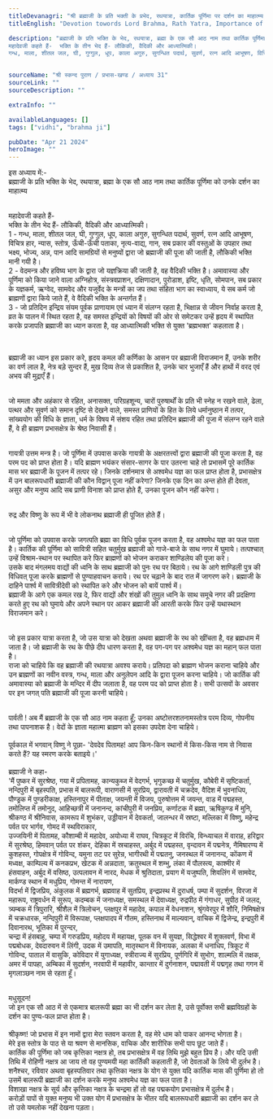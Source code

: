```yaml
---
titleDevanagri: "श्री ब्रह्माजी के प्रति भक्ती के प्रभेद, रथयात्रा, कार्तिक पूर्णिमा पर दर्शन का माहात्म्य, तथा 108 नाम"
titleEnglish: "Devotion towords Lord Brahma, Rath Yatra, Importance of Darshan on Kartika Purnima, and 108 Names"

description: "ब्रह्माजी के प्रति भक्ति के भेद, रथयात्रा, ब्रह्मा के एक सौ आठ नाम तथा कार्तिक पूर्णिमा को उनके दर्शन का माहात्म्य
महादेवजी कहते हैं-  भक्ति के तीन भेद हैं- लौकिकी, वैदिकी और आध्यात्मिकी। 
गन्ध, माला, शीतल जल, घी, गुग्गुल, धूप, काला अगुरु, सुगन्धित पदार्थ, सुवर्ण, रत्न आदि आभूषण, विचित्र हार, न्यास, स्तोत्र, ऊँची-ऊँची पताका, नृत्य-वाद्य, गान, सब प्रकार की वस्तुओं के उपहार तथा भक्ष्य, भोज्य, अन्न, पान आदि सामग्रियों से मनुष्यों द्वारा जो ब्रह्माजी की पूजा की जाती है, लौकिकी भक्ति मानी गयी है। "


sourceName: "श्री स्कन्द पुराण / प्रभास-खण्ड / अध्याय 31"
sourceLink: ""
sourceDescription: ""

extraInfo: ""

availableLanguages: []
tags: ["vidhi", "brahma ji"]

pubDate: "Apr 21 2024"
heroImage: ""
---
```


इस अध्याय में:- <br/>
ब्रह्माजी के प्रति भक्ति के भेद, रथयात्रा, ब्रह्मा के एक सौ आठ नाम तथा कार्तिक पूर्णिमा को उनके दर्शन का माहात्म्य
<br/><br/>

महादेवजी कहते हैं- <br/>
भक्ति के तीन भेद हैं- लौकिकी, वैदिकी और आध्यात्मिकी। <br/>
1 - गन्ध, माला, शीतल जल, घी, गुग्गुल, धूप, काला अगुरु, सुगन्धित पदार्थ, सुवर्ण, रत्न आदि आभूषण, विचित्र हार, न्यास, स्तोत्र, ऊँची-ऊँची पताका, नृत्य-वाद्य, गान, सब प्रकार की वस्तुओं के उपहार तथा भक्ष्य, भोज्य, अन्न, पान आदि सामग्रियों से मनुष्यों द्वारा जो ब्रह्माजी की पूजा की जाती है, लौकिकी भक्ति मानी गयी है। <br/>
2 - वेदमन्त्र और हविष्य भाग के द्वारा जो यज्ञक्रिया की जाती है, वह वैदिकी भक्ति है। 
अमावास्या और पूर्णिमा को किया जाने वाला अग्निहोत्र, संस्त्रवप्राशन, दक्षिणादान, पुरोडाश, इष्टि, धृति, सोमपान, सब प्रकार के यज्ञकर्म, ऋग्वेद, सामवेद और यजुर्वेद के मन्त्रों का जप तथा संहिता भाग का स्वाध्याय, ये सब कर्म जो ब्राह्मणों द्वारा किये जाते हैं, वे वैदिकी भक्ति के अन्तर्गत हैं। <br/>
3 - जो प्रतिदिन इन्द्रिय संयम पूर्वक प्राणायाम एवं ध्यान में संलग्न रहता है, भिक्षान्न से जीवन निर्वाह करता है, व्रत के पालन में स्थित रहता है, वह समस्त इन्द्रियों को विषयों की ओर से समेटकर उन्हें हृदय में स्थापित करके प्रजापति ब्रह्माजी का ध्यान करता है, वह आध्यात्मिकी भक्ति से युक्त 'ब्रह्मभक्त' कहलाता है। 

<br/>

ब्रह्माजी का ध्यान इस प्रकार करे, हृदय कमल की कर्णिका के आसन पर ब्रह्माजी विराजमान हैं, उनके शरीर का वर्ण लाल है, नेत्र बड़े सुन्दर हैं, मुख दिव्य तेज से प्रकाशित है, उनके चार भुजाएँ हैं और हाथों में वरद एवं अभय की मुद्राएँ हैं।
<br/><br/>

जो ममता और अहंकार से रहित, अनासक्त, परिग्रहशून्य, चारों पुरुषार्थों के प्रति भी स्नेह न रखने वाले, ढेला, पत्थर और सुवर्ण को समान दृष्टि से देखने वाले, समस्त प्राणियों के हित के लिये धर्मानुष्ठान में तत्पर, सांख्ययोग की विधि के ज्ञाता, धर्म के विषय में संशय रहित तथा प्रतिदिन ब्रह्माजी की पूजा में संलग्न रहने वाले हैं, वे ही ब्राह्मण प्रभासक्षेत्र के श्रेष्ठ निवासी हैं।

<br/>
गायत्री उत्तम मन्त्र है। जो पूर्णिमा में उपवास करके गायत्री के अक्षरतत्त्वों द्वारा ब्रह्माजी की पूजा करता है, वह परम पद को प्राप्त होता है। यदि ब्राह्मण भयंकर संसार-सागर के पार उतरना चाहे तो प्रभासमें पूरे कार्तिक मास भर ब्रह्माजी के पूजन में तत्पर रहे। जिनके दर्शनमात्र से अश्वमेध यज्ञ का फल प्राप्त होता है, प्रभासक्षेत्र में उन बालरूपधारी ब्रह्माजी की कौन विद्वान् पूजा नहीं करेगा? जिनके एक दिन का अन्त होते ही देवता, असुर और मनुष्य आदि सब प्राणी विनाश को प्राप्त होते हैं, उनका पूजन कौन नहीं करेगा। 
<br/><br/>

रुद्र और विष्णु के रूप में भी वे लोकनाथ ब्रह्माजी ही पूजित होते हैं।
<br/><br/>

जो पूर्णिमा को उपवास करके जगत्पति ब्रह्मा का विधि पूर्वक पूजन करता है, वह अश्वमेध यज्ञ का फल पाता है। कार्तिक की पूर्णिमा को सावित्री सहित चतुर्मुख ब्रह्माजी को गाजे-बाजे के साथ नगर में घुमाये। तत्पश्चात् उन्हें विश्राम-स्थान पर स्थापित करे फिर ब्राह्मणों को भोजन कराकर शाण्डिलेय की पूजा करे।
<br/>
उसके बाद मंगलमय वाद्यों की ध्वनि के साथ ब्रह्माजी को पुनः रथ पर बिठाये। रथ के आगे शाण्डिली पुत्र की विधिवत् पूजा करके ब्राह्मणों से पुण्याहवाचन कराये। रथ पर चढ़ाने के बाद रात में जागरण करे। ब्रह्माजी के दाहिने पार्श्व में सावित्रीदेवी को स्थापित करे और भोजन को बायें पार्श्व में।
<br/>
ब्रह्माजी के आगे एक कमल रख दे, फिर वाद्यों और शंखों की तुमुल ध्वनि के साथ समूचे नगर की प्रदक्षिणा करते हुए रथ को घुमाये और अपने स्थान पर आकर ब्रह्माजी की आरती करके फिर उन्हें यथास्थान विराजमान करे।
<br/><br/>

जो इस प्रकार यात्रा करता है, जो उस यात्रा को देखता अथवा ब्रह्माजी के रथ को खींचता है, वह ब्रह्मधाम में जाता है। जो ब्रह्माजी के रथ के पीछे दीप धारण करता है, वह पग-पग पर अश्वमेध यज्ञ का महान् फल पाता है।
<br/>
राजा को चाहिये कि वह ब्रह्माजी की रथयात्रा अवश्य कराये। प्रतिपदा को ब्राह्मण भोजन कराना चाहिये और उन ब्राह्मणों का नवीन वस्त्र, गन्ध, माला और अनुलेपन आदि के द्वारा पूजन करना चाहिये। जो कार्तिक की अमावास्या को ब्रह्माजी के मन्दिर में दीप जलाता है, वह परम पद को प्राप्त होता है। सभी उत्सवों के अवसर पर इन जगत् पति ब्रह्माजी की पूजा करनी चाहिये।
<br/><br/>

पार्वती ! अब मैं ब्रह्माजी के एक सौ आठ नाम कहता हूँ; उनका अष्टोत्तरशतनामस्तोत्र परम दिव्य, गोपनीय तथा पापनाशक है। वेदों के ज्ञाता महात्मा ब्राह्मण को इसका उपदेश देना चाहिये। <br/><br/>
पूर्वकाल में भगवान् विष्णु ने पूछा- 'देवदेव पितामह! आप किन-किन स्थानों में किस-किस नाम से निवास करते हैं? यह स्मरण करके बताइये।'<br/><br/>
ब्रह्माजी ने कहा- <br/>
'मैं पुष्कर में सुरश्रेष्ठ, गया में प्रपितामह, कान्यकुब्ज में वेदगर्भ, भृगुकच्छ में चतुर्मुख, कौबेरी में सृष्टिकर्ता, नन्दिपुरी में बृहस्पति, प्रभास में बालरूपी, वाराणसी में सुरप्रिय, द्वारावती में चक्रदेव, वैदिश में भुवनाधिप, पौण्ड्रक में पुण्डरीकाक्ष, हस्तिनापुर में पीताक्ष, जयन्ती में विजय, पुरुषोत्तम में जयन्त, वाड में पद्महस्त, तमोलिप्त में तमोनुद, आहिच्छत्री में जनानन्द, कांचीपुरी में जनप्रिय, कर्णाटक में ब्रह्मा, ऋषिकुण्ड में मुनि, श्रीकण्ठ में श्रीनिवास, कामरूप में शुभंकर, उड्डीयान में देवकर्ता, जालन्धर में स्रष्टा, मल्लिका में विष्णु, महेन्द्र पर्वत पर भार्गव, गोमद में स्थविराकार, <br/>
उज्जयिनी में पितामह, कौशाम्बी में महादेव, अयोध्या में राघव, चित्रकूट में विरंचि, विन्ध्याचल में वाराह, हरिद्वार में सुरश्रेष्ठ, हिमवान् पर्वत पर शंकर, देहिका में स्रचाहस्त, अर्बुद में पद्महस्त, वृन्दावन में पद्मनेत्र, नैमिषारण्य में कुशहस्त, गोपक्षेत्र में गोविन्द, यमुना तट पर सुरेन्र, भागीरथी में पद्मतनु, जनस्थल में जनानन्द, कोंकण में मध्वक्ष, काम्पिल्य में कनकप्रभ, खेटक में अन्नदाता, क्रतुस्थल में शम्भु, लंका में पौलस्त्य, काश्मीर में हंसवाहन, अर्बुद में वसिष्ठ, उत्पलावन में नारद, मेधक में श्रुतिदाता, प्रयाग में यजुष्पति, शिवलिंग में सामवेद, मार्कण्ड स्थान में मधुप्रिय, गोमन्त में नारायण, <br/>
विदर्भा में द्विजप्रिय, अंकुलक में ब्रह्मगर्भ, ब्रह्मवाह में सुतप्रिय, इन्द्रप्रस्थ में दुराधर्ष, पम्पा में सुदर्शन, विरजा में महारूप, राष्ट्रवर्धन में सुरूप, कदम्बक में जनाध्यक्ष, समस्थल में देवाध्यक्ष, रुद्रपीठ में गंगाधर, सुपीठ में जलद, त्र्यम्बक में त्रिपुरारि, श्रीशैल में त्रिलोचन, प्लक्षपुर में महादेव, कपाल में वेधनाशन, श्रृंगवेरपुर में शौरि, निमिषक्षेत्र में चक्रधारक, नन्दिपुरी में विरूपाक्ष, प्लक्षपादप में गौतम, हस्तिनाथ में माल्यवान्, वाचिक में द्विजेन्द्र, इन्द्रपुरी में दिवानारथ, भूतिका में पुरन्दर,
<br/>
चन्द्रा में हंसबाहु, चम्पा में गरुडप्रिय, महोदय में महायक्ष, पूतक वन में सुयज्ञ, सिद्धेश्वर में शुक्लवर्ण, विभा में पद्मबोधक, देवदारुवन में लिंगी, उदक में उमापति, मातृस्थान में विनायक, अलका में धनाधिप, त्रिकूट में गोविन्द, पाताल में वासुकि, कोविदार में युगाध्यक्ष, स्त्रीराज्य में सुरप्रिय, पूर्णगिरि में सुभोग, शाल्मलि में तक्षक, अमर में पापहा, अम्बिका में सुदर्शन, नरवापी में महावीर, कान्तार में दुर्गनाशन, पद्मावती में पद्मगृह तथा गगन में मृगलाञ्छन नाम से रहता हूँ।
<br/><br/>

मधुसूदन! <br/>जो इन एक सौ आठ में से एकमात्र बालरूपी ब्रह्मा का भी दर्शन कर लेता है, उसे पूर्वोक्त सभी ब्रह्मविग्रहों के दर्शन का पुण्य-फल प्राप्त होता है। <br/><br/>श्रीकृष्ण! जो प्रभास में इन नामों द्वारा मेरा स्तवन करता है, वह मेरे धाम को पाकर आनन्द भोगता है। <br/>मेरे इस स्तोत्र के पाठ से या श्रवण से मानसिक, वाचिक और शारीरिक सभी पाप छूट जाते हैं। <br/>कार्तिक की पूर्णिमा को जब कृत्तिका नक्षत्र हो, तब प्रभासक्षेत्र में वह तिथि मुझे बहुत प्रिय है। और यदि उसी तिथि में रोहिणी नक्षत्र आ जाय तो वह पुण्यमयी महा कार्तिकी कहलाती है, जो देवताओं के लिये भी दुर्लभ है। <br/>शनैश्चर, रविवार अथवा बृहस्पतिवार तथा कृत्तिका नक्षत्र के योग से युक्त यदि कार्तिक मास की पूर्णिमा हो तो उसमें बालरूपी ब्रह्माजी का दर्शन करके मनुष्य अश्वमेध यज्ञ का फल पाता है। <br/>विशाखा नक्षत्र के सूर्य और कृत्तिका नक्षत्र के चन्द्रमा हों तो वह पद्मकयोग प्रभासक्षेत्र में दुर्लभ है।<br/> करोड़ों पापों से युक्त मनुष्य भी उक्त योग में प्रभासक्षेत्र के भीतर यदि बालरूपधारी ब्रह्माजी का दर्शन कर ले तो उसे यमलोक नहीं देखना पड़ता।
